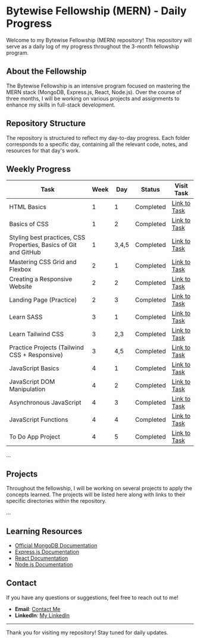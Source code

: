 # Bytewise Fellowship (MERN) - Daily Progress

Welcome to my Bytewise Fellowship (MERN) repository! This repository will serve as a daily log of my progress throughout the 3-month fellowship program.

## About the Fellowship

The Bytewise Fellowship is an intensive program focused on mastering the MERN stack (MongoDB, Express.js, React, Node.js). Over the course of three months, I will be working on various projects and assignments to enhance my skills in full-stack development.

## Repository Structure

The repository is structured to reflect my day-to-day progress. Each folder corresponds to a specific day, containing all the relevant code, notes, and resources for that day's work.

## Weekly Progress

| Task | Week | Day | Status | Visit Task |
|------|------|-----|--------|------------|
| HTML Basics | 1 | 1 | Completed | [Link to Task](./Week%201/Day%201) |
| Basics of CSS | 1 | 2 | Completed | [Link to Task](./Week%201/Day%202) |
| Styling best practices, CSS Properties, Basics of Git and GitHub | 1 | 3,4,5 | Completed | [Link to Task](./Week%201/Day%203,4,5) |
| Mastering CSS Grid and Flexbox | 2 | 1 | Completed | [Link to Task](./Week%202/Day%201) |
| Creating a Responsive Website | 2 | 2 | Completed | [Link to Task](./Week%202/Day%202) |
| Landing Page (Practice) | 2 | 3 | Completed | [Link to Task](./Week%202/Day%203) |
| Learn SASS| 3 | 1 | Completed | [Link to Task](./Week%203/Day%201) |
| Learn Tailwind CSS | 3 | 2,3 | Completed | [Link to Task](./Week%203/Day2-3) |
| Practice Projects (Tailwind CSS + Responsive) | 3 | 4,5 | Completed | [Link to Task](./Week%203/Day4-5) |
| JavaScript Basics | 4 | 1 | Completed | [Link to Task](./Week%204/Day%201/) |
| JavaScript DOM Manipulation | 4 | 2 | Completed | [Link to Task](./Week%204/Day%202/) |
| Asynchronous JavaScript | 4 | 3 | Completed | [Link to Task](./Week%204/Day%203/) |
| JavaScript Functions | 4 | 4 | Completed | [Link to Task](./Week%204/Day%204/) |
| To Do App Project| 4 | 5 | Completed | [Link to Task](./Week%204/Day%205/) |

...

## Projects

Throughout the fellowship, I will be working on several projects to apply the concepts learned. The projects will be listed here along with links to their specific directories within the repository.

...

## Learning Resources

- [Official MongoDB Documentation](https://docs.mongodb.com/)
- [Express.js Documentation](https://expressjs.com/)
- [React Documentation](https://reactjs.org/docs/getting-started.html)
- [Node.js Documentation](https://nodejs.org/en/docs/)

## Contact

If you have any questions or suggestions, feel free to reach out to me!

- **Email**: [Contact Me](mailto:abdullahaubaid257foru@gmail.com)
- **LinkedIn**: [My LinkedIn](https://linkedin.com/in/muhammadabdullahubaid)

---

Thank you for visiting my repository! Stay tuned for daily updates.
